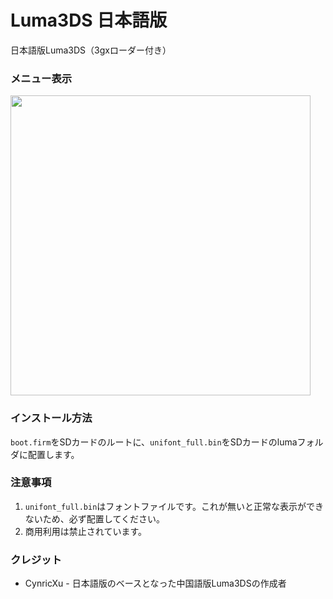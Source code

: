# Luma3DS 日本語版

日本語版Luma3DS（3gxローダー付き）

### メニュー表示
<img src="https://i.imgur.com/noKbIBZ.jpg" width="480px">

### インストール方法

`boot.firm`をSDカードのルートに、`unifont_full.bin`をSDカードのlumaフォルダに配置します。

### 注意事項

1. `unifont_full.bin`はフォントファイルです。これが無いと正常な表示ができないため、必ず配置してください。
2. 商用利用は禁止されています。

### クレジット

- CynricXu - 日本語版のベースとなった中国語版Luma3DSの作成者

